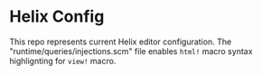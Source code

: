 # Helix Config

This repo represents current Helix editor configuration. The 
"runtime/queries/injections.scm" file enables `html!` macro syntax highlignting 
for `view!` macro.
